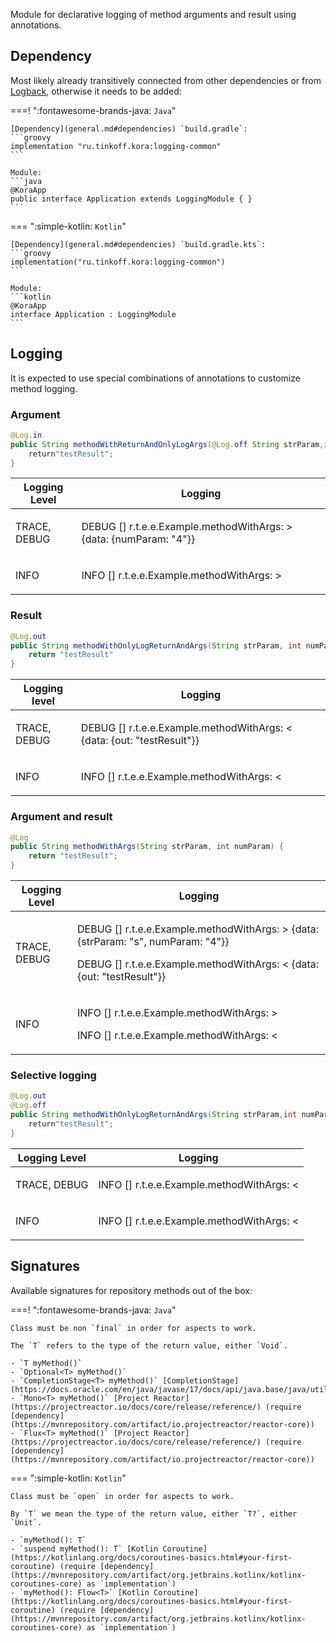 Module for declarative logging of method arguments and result using annotations.

## Dependency

Most likely already transitively connected from other dependencies or from [Logback](logging-slf4j.md#logback), otherwise it needs to be added:

===! ":fontawesome-brands-java: `Java`"

    [Dependency](general.md#dependencies) `build.gradle`:
    ```groovy
    implementation "ru.tinkoff.kora:logging-common"
    ```

    Module:
    ```java
    @KoraApp
    public interface Application extends LoggingModule { }
    ```

=== ":simple-kotlin: `Kotlin`"

    [Dependency](general.md#dependencies) `build.gradle.kts`:
    ```groovy
    implementation("ru.tinkoff.kora:logging-common")
    ```

    Module:
    ```kotlin
    @KoraApp
    interface Application : LoggingModule
    ```

## Logging

It is expected to use special combinations of annotations to customize method logging.

### Argument

```java 
@Log.in
public String methodWithReturnAndOnlyLogArgs(@Log.off String strParam,int numParam) {
    return"testResult";
}
```

<table>
    <thead>
        <th>Logging Level</th>
        <th>Logging</th>
    </thead>
    <tr>
        <td>TRACE, DEBUG</td>
        <td>
            <p>DEBUG [] r.t.e.e.Example.methodWithArgs: > {data: {numParam: "4"}}</p>
        </td>
    </tr>
    <tr>
        <td>INFO</td>
        <td>
            <p>INFO [] r.t.e.e.Example.methodWithArgs: ></p>
        </td>
    </tr>
</table>

### Result

```java 
@Log.out
public String methodWithOnlyLogReturnAndArgs(String strParam, int numParam) {
    return "testResult"
}
```

<table>
    <thead>
        <th>Logging level</th>
        <th>Logging</th>
    </thead>
    <tr>
        <td>TRACE, DEBUG</td>
        <td>
            <p>DEBUG [] r.t.e.e.Example.methodWithArgs: < {data: {out: "testResult"}}</p>
        </td>
    </tr>
    <tr>
        <td>INFO</td>
        <td>
            <p>INFO [] r.t.e.e.Example.methodWithArgs: <</p>
        </td>
    </tr>
</table>

### Argument and result

```java 
@Log
public String methodWithArgs(String strParam, int numParam) {
    return "testResult";
}
```

<table>
    <thead>
        <th>Logging Level</th>
        <th>Logging</th>
    </thead>
    <tr>
        <td>TRACE, DEBUG</td>
        <td>
            <p>DEBUG [] r.t.e.e.Example.methodWithArgs: > {data: {strParam: "s", numParam: "4"}}</p>
            <p>DEBUG [] r.t.e.e.Example.methodWithArgs: < {data: {out: "testResult"}}</p>
        </td>
    </tr>
    <tr>
        <td>INFO</td>
        <td>
            <p>INFO [] r.t.e.e.Example.methodWithArgs: ></p>
            <p>INFO [] r.t.e.e.Example.methodWithArgs: <</p>
        </td>
    </tr>
</table>

### Selective logging

```java 
@Log.out
@Log.off
public String methodWithOnlyLogReturnAndArgs(String strParam,int numParam) {
    return"testResult";
}
```

<table>
    <thead>
        <th>Logging Level</th>
        <th>Logging</th>
    </thead>
    <tr>
        <td>TRACE, DEBUG</td>
        <td>
            <p>INFO [] r.t.e.e.Example.methodWithArgs: <</p>
        </td>
    </tr>
    <tr>
        <td>INFO</td>
        <td>
            <p>INFO [] r.t.e.e.Example.methodWithArgs: <</p>
        </td>
    </tr>
</table>

## Signatures

Available signatures for repository methods out of the box:

===! ":fontawesome-brands-java: `Java`"

    Class must be non `final` in order for aspects to work.

    The `T` refers to the type of the return value, either `Void`.

    - `T myMethod()`
    - `Optional<T> myMethod()`
    - `CompletionStage<T> myMethod()` [CompletionStage](https://docs.oracle.com/en/java/javase/17/docs/api/java.base/java/util/concurrent/CompletionStage.html)
    - `Mono<T> myMethod()` [Project Reactor](https://projectreactor.io/docs/core/release/reference/) (require [dependency](https://mvnrepository.com/artifact/io.projectreactor/reactor-core))
    - `Flux<T> myMethod()` [Project Reactor](https://projectreactor.io/docs/core/release/reference/) (require [dependency](https://mvnrepository.com/artifact/io.projectreactor/reactor-core))

=== ":simple-kotlin: `Kotlin`"

    Class must be `open` in order for aspects to work.

    By `T` we mean the type of the return value, either `T?`, either `Unit`.

    - `myMethod(): T`
    - `suspend myMethod(): T` [Kotlin Coroutine](https://kotlinlang.org/docs/coroutines-basics.html#your-first-coroutine) (require [dependency](https://mvnrepository.com/artifact/org.jetbrains.kotlinx/kotlinx-coroutines-core) as `implementation`)
    - `myMethod(): Flow<T>` [Kotlin Coroutine](https://kotlinlang.org/docs/coroutines-basics.html#your-first-coroutine) (require [dependency](https://mvnrepository.com/artifact/org.jetbrains.kotlinx/kotlinx-coroutines-core) as `implementation`)
